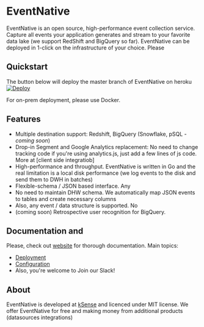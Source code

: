 # EventNative

EventNative is an open source, high-performance event collection service. Capture all events your application generates and stream to your favorite data lake (we support RedShift and BigQuery so far). EventNative can be deployed in 1-click on the infrastructure of your choice. Please

## Quickstart
The button below will deploy the master branch of EventNative on heroku
[![Deploy](https://www.herokucdn.com/deploy/button.svg)](https://heroku.com/deploy?template=https://github.com/ksenseai/tracker)

For on-prem deployment, please use Docker.

## Features

 * Multiple destination support: Redshift, BigQuery (Snowflake, pSQL - *coming soon*)
 * Drop-in Segment and Google Analytics replacement: No need to change tracking code if you're using analytics.js, just add a few lines of js code. More at [client side integratiob]
 * High-performance and throughput. EventNative is written in Go and the real limitation is a local disk performance (we log events to the disk and send them to DWH in batches)
 * Flexible-schema / JSON based interface. Any
 * No need to maintain DHW schema. We automatically map JSON events to tables and create necessary columns
 * Also, any event / data structure is supported. No
 * (coming soon) Retrospective user recognition for BigQuery.
 
## Documentation and 

Please, check out [website](https://eventnative-docs.ksense.io) for thorough documentation. Main topics:
 * [Deployment](https://eventnative-docs.ksense.io/deployment)
 * [Configuration](https://eventnative-docs.ksense.io/configuration)
 * Also, you're welcome to Join our Slack!

## About

EventNative is developed at [kSense](https://ksense.io/)  and licenced under MIT license. We offer EventNative for free and making money from additional products (datasources integrations)

